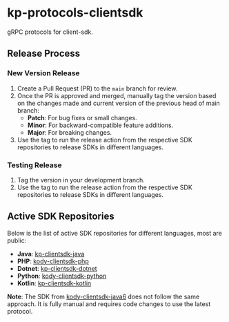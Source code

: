 # kp-protocols-clientsdk

gRPC protocols for client-sdk.

## Release Process

### New Version Release
1. Create a Pull Request (PR) to the `main` branch for review.
2. Once the PR is approved and merged, manually tag the version based on the changes made and current version of the previous head of main branch:
    - **Patch**: For bug fixes or small changes.
    - **Minor**: For backward-compatible feature additions.
    - **Major**: For breaking changes.
3. Use the tag to run the release action from the respective SDK repositories to release SDKs in different languages.

### Testing Release
1. Tag the version in your development branch.
2. Use the tag to run the release action from the respective SDK repositories to release SDKs in different languages.

## Active SDK Repositories
Below is the list of active SDK repositories for different languages, most are public:
- **Java**: [kp-clientsdk-java](https://github.com/KodyPay/kody-clientsdk-java)
- **PHP**: [kody-clientsdk-php](https://github.com/KodyPay/kody-clientsdk-php)
- **Dotnet**: [kp-clientsdk-dotnet](https://github.com/KodyPay/kody-clientsdk-dotnet)
- **Python**: [kody-clientsdk-python](https://github.com/KodyPay/kody-clientsdk-python)
- **Kotlin**: [kp-clientsdk-kotlin](https://github.com/KodyPay/kody-clientsdk-kotlin)


**Note**: The SDK from [kody-clientsdk-java6](http://github.com/KodyPay/kody-clientsdk-java6) does not follow the same approach. It is fully manual and requires code changes to use the latest protocol.
